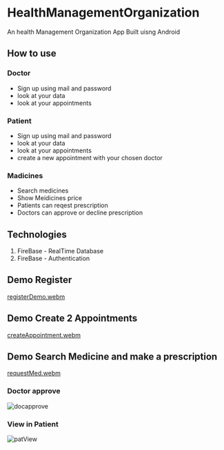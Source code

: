 # HealthManagementOrganization

An health Management Organization App Built uisng Android

## How to use
### Doctor 
* Sign up using mail and password
* look at your data
* look at your appointments

### Patient 
* Sign up using mail and password
* look at your data
* look at your appointments
* create a new appointment with your chosen doctor

### Madicines
* Search medicines
* Show Meidicines price
* Patients can reqest prescription
* Doctors can approve or decline prescription

## Technologies
1. FireBase - RealTime Database
2. FireBase - Authentication



## Demo Register
[registerDemo.webm](https://user-images.githubusercontent.com/94143762/218332619-0b91ab1f-0ddb-4852-9393-ed405b30e87f.webm)

## Demo Create 2 Appointments
[createAppointment.webm](https://user-images.githubusercontent.com/94143762/218332734-d858ad7c-30df-4580-9f39-684b1d55458f.webm)

## Demo Search Medicine and make a prescription
[requestMed.webm](https://user-images.githubusercontent.com/94143762/218332836-19d068c2-00d3-4453-8187-e94fa0f3286e.webm)

### Doctor approve
![docapprove](https://user-images.githubusercontent.com/94143762/218332888-a6426418-435f-4736-987e-7daaa4a92f77.png|width=100)

### View in Patient
![patView](https://user-images.githubusercontent.com/94143762/218332937-fcffb441-91ce-4da1-8009-cbe1f24af4e4.png|width=100)
